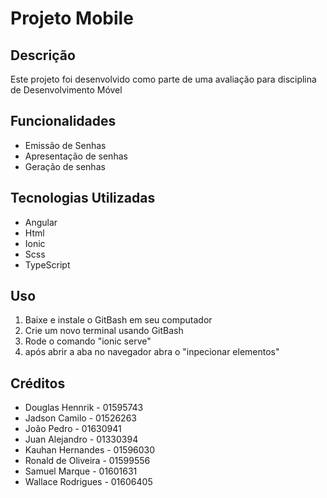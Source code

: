 # Projeto Mobile

## Descrição

Este projeto foi desenvolvido como parte de uma avaliação para disciplina de Desenvolvimento Móvel

## Funcionalidades

- Emissão de Senhas
- Apresentação de senhas
- Geração de senhas

## Tecnologias Utilizadas

- Angular
- Html
- Ionic
- Scss
- TypeScript

## Uso

1. Baixe e instale o GitBash em seu computador
2. Crie um novo terminal usando GitBash
3. Rode o comando "ionic serve"
4. após abrir a aba no navegador abra o "inpecionar elementos"

## Créditos

- Douglas Hennrik - 01595743
- Jadson Camilo - 01526263
- João Pedro - 01630941
- Juan Alejandro - 01330394
- Kauhan Hernandes - 01596030
- Ronald de Oliveira - 01599556
- Samuel Marque - 01601631
- Wallace Rodrigues - 01606405
